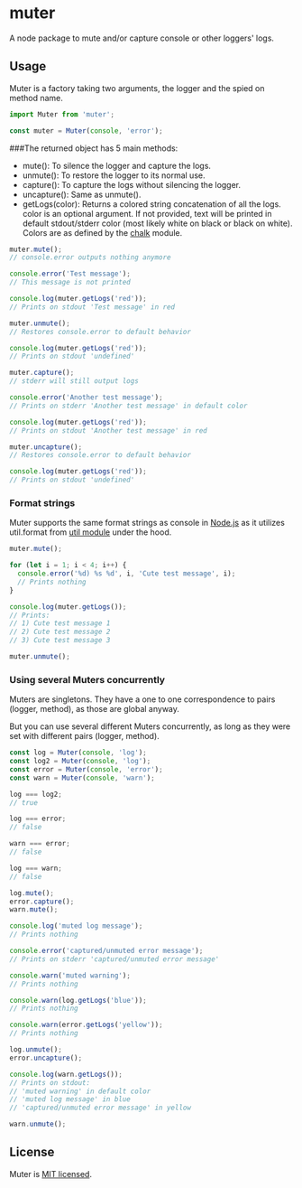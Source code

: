 # muter

A node package to mute and/or capture console or other loggers' logs.

## Usage

Muter is a factory taking two arguments, the logger and the spied on method name.

```js
import Muter from 'muter';

const muter = Muter(console, 'error');
```
###The returned object has 5 main methods:

* mute(): To silence the logger and capture the logs.
* unmute(): To restore the logger to its normal use.
* capture(): To capture the logs without silencing the logger.
* uncapture(): Same as unmute().
* getLogs(color): Returns a colored string concatenation of all the logs. color is an optional argument. If not provided, text will be printed in default stdout/stderr color (most likely white on black or black on white). Colors are as defined by the [chalk](https://github.com/chalk/chalk) module.

```js
muter.mute();
// console.error outputs nothing anymore

console.error('Test message');
// This message is not printed

console.log(muter.getLogs('red'));
// Prints on stdout 'Test message' in red

muter.unmute();
// Restores console.error to default behavior

console.log(muter.getLogs('red'));
// Prints on stdout 'undefined'

muter.capture();
// stderr will still output logs

console.error('Another test message');
// Prints on stderr 'Another test message' in default color

console.log(muter.getLogs('red'));
// Prints on stdout 'Another test message' in red

muter.uncapture();
// Restores console.error to default behavior

console.log(muter.getLogs('red'));
// Prints on stdout 'undefined'
```
### Format strings

Muter supports the same format strings as console in [Node.js](https://nodejs.org) as it utilizes util.format from [util module](https://nodejs.org/api/util.html#util_util_format_format) under the hood.

```js
muter.mute();

for (let i = 1; i < 4; i++) {
  console.error('%d) %s %d', i, 'Cute test message', i);
  // Prints nothing
}

console.log(muter.getLogs());
// Prints:
// 1) Cute test message 1
// 2) Cute test message 2
// 3) Cute test message 3

muter.unmute();
```

### Using several Muters concurrently

Muters are singletons. They have a one to one correspondence to pairs (logger, method), as those are global anyway.

But you can use several different Muters concurrently, as long as they were set with different pairs (logger, method).

```js
const log = Muter(console, 'log');
const log2 = Muter(console, 'log');
const error = Muter(console, 'error');
const warn = Muter(console, 'warn');

log === log2;
// true

log === error;
// false

warn === error;
// false

log === warn;
// false

log.mute();
error.capture();
warn.mute();

console.log('muted log message');
// Prints nothing

console.error('captured/unmuted error message');
// Prints on stderr 'captured/unmuted error message'

console.warn('muted warning');
// Prints nothing

console.warn(log.getLogs('blue'));
// Prints nothing

console.warn(error.getLogs('yellow'));
// Prints nothing

log.unmute();
error.uncapture();

console.log(warn.getLogs());
// Prints on stdout:
// 'muted warning' in default color
// 'muted log message' in blue
// 'captured/unmuted error message' in yellow

warn.unmute();
```

## License

Muter is [MIT licensed](./LICENSE).
